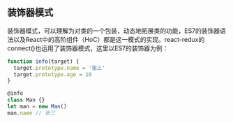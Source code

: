 
## 装饰器模式
装饰器模式，可以理解为对类的一个包装，动态地拓展类的功能，ES7的装饰器语法以及React中的高阶组件（HoC）都是这一模式的实现。react-redux的connect()也运用了装饰器模式，这里以ES7的装饰器为例：
```javaScript
function info(target) {
  target.prototype.name = '张三'
  target.prototype.age = 10
}

@info
class Man {}
let man = new Man()
man.name // 张三
```

